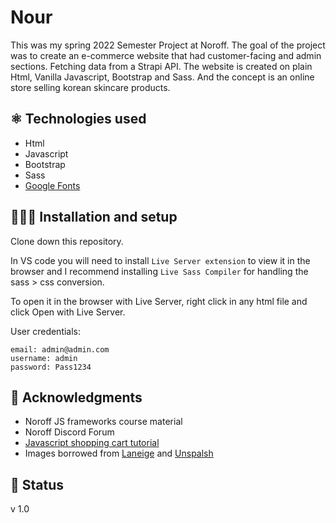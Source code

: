# Nour

This was my spring 2022 Semester Project at Noroff. The goal of the project was to create an e-commerce website that had customer-facing and admin sections. Fetching data from a Strapi API. The website is created on plain Html, Vanilla Javascript, Bootstrap and Sass. And the concept is an online store selling korean skincare products. 

## ⚛️ Technologies used

- Html
- Javascript
- Bootstrap
- Sass
- [Google Fonts](https://fonts.google.com)

## 👩🏻‍💻 Installation and setup 

Clone down this repository. 

In VS code you will need to install `Live Server extension` to view it in the browser and I recommend installing `Live Sass Compiler` for handling the sass > css conversion. 

To open it in the browser with Live Server, right click in any html file and click Open with Live Server.

User credentials:
```
email: admin@admin.com
username: admin
password: Pass1234
```

## 📝 Acknowledgments

- Noroff JS frameworks course material
- Noroff Discord Forum
- [Javascript shopping cart tutorial](https://www.youtube.com/watch?v=B20Getj_Zk4)
- Images borrowed from [Laneige](https://www.laneige.com/int/en/index.html) and [Unspalsh](https://unsplash.com/)

## 📶 Status 

v 1.0


